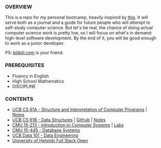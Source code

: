 ### OVERVIEW

This is a repo for my personal bootcamp, heavily inspired by [this](https://www.reddit.com/r/learnprogramming/comments/ortnef/a_super_harsh_guide_to_learning_computer_science/). It will serve both as a journal and a guide for future people who will attempt to self-study computer science. But let's be real, the chance of doing actual computer science work is pretty low, so I will focus on what's in demand: high-level software development. By the end of it, you will be good enough to work as a junior developer.

PS: [bilibili.com](https://www.bilibili.com/) is your friend.

### PREREQUISITES

- Fluency in English
- High School Mathematics
- DISCIPLINE

### CONTENTS

- [UCB CS 61A - Structure and Interpretation of Computer Programs](https://cs61a.org/) | [Notes](https://github.com/woadray/cs-bootcamp/blob/main/cs61a.md)
- [UCB CS 61B - Data Structures](https://sp21.datastructur.es/) | [Github](https://github.com/orgs/Berkeley-CS61B/repositories) | [Notes](https://github.com/woadray/cs-bootcamp/blob/main/cs61b.md)
- [CMU 15-213 - Introduction to Computer Systems](https://www.cs.cmu.edu/~213/) | [Labs](http://csapp.cs.cmu.edu/3e/labs.html)
- [CMU 15-445 - Database Systems](https://15445.courses.cs.cmu.edu/fall2022/)
- [UCB Data 101 - Data Engineering](https://data101.org/)
- [University of Helsinki Full Stack Open](https://fullstackopen.com/en/)
